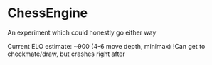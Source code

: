 # ChessEngine
An experiment which could honestly go either way

Current ELO estimate: ~900 (4-6 move depth, minimax) !Can get to checkmate/draw, but crashes right after
